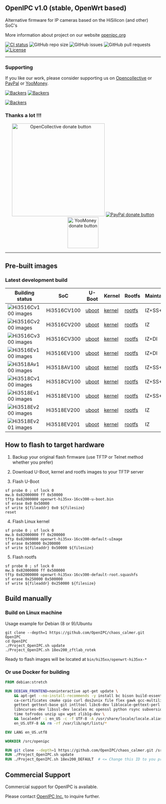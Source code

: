 ## OpenIPC v1.0 (stable, OpenWrt based)

Alternative firmware for IP cameras based on the HiSilicon (and other) SoC's

More information about project on our website [openipc.org](https://openipc.org)

[![CI status](https://img.shields.io/github/downloads/OpenIPC/chaos_calmer/total.svg)](https://github.com/OpenIPC/chaos_calmer/releases)
![GitHub repo size](https://img.shields.io/github/repo-size/OpenIPC/chaos_calmer)
![GitHub issues](https://img.shields.io/github/issues/OpenIPC/chaos_calmer)
![GitHub pull requests](https://img.shields.io/github/issues-pr/OpenIPC/chaos_calmer)
[![License](https://img.shields.io/github/license/OpenIPC/chaos_calmer)](https://opensource.org/licenses/MIT)

-----

### Supporting

If you like our work, please consider supporting us on [Opencollective](https://opencollective.com/openipc/contribute/backer-14335/checkout) or [PayPal](https://www.paypal.com/donate/?hosted_button_id=C6F7UJLA58MBS) or [YooMoney](https://openipc.org/donation/yoomoney.html). 

[![Backers](https://opencollective.com/openipc/tiers/backer/badge.svg?label=backer&color=brightgreen)](https://opencollective.com/openipc)
[![Backers](https://opencollective.com/openipc/tiers/badge.svg)](https://opencollective.com/openipc)

[![Backers](https://opencollective.com/openipc/tiers/backer.svg?avatarHeight=36)](https://opencollective.com/openipc#support)

### Thanks a lot !!!

<p align="center">
<a href="https://opencollective.com/openipc/contribute/backer-14335/checkout" target="_blank"><img src="https://opencollective.com/webpack/donate/button@2x.png?color=blue" width="300" alt="OpenCollective donate button" /></a>
<a href="https://www.paypal.com/donate/?hosted_button_id=C6F7UJLA58MBS"><img src="https://www.paypalobjects.com/en_US/IT/i/btn/btn_donateCC_LG.gif" alt="PayPal donate button" /> </a>
<a href="https://openipc.org/donation/yoomoney.html"><img src="https://yoomoney.ru/transfer/balance-informer/balance?id=596194605&key=291C29A811B500D7" width="100" alt="YooMoney donate button" /> </a>
</p>

-----

## Pre-built images

### Latest development build

| Building status |    SoC    | U-Boot | Kernel | Rootfs | Maintainer |
|-----------------|-----------|--------|--------|--------|------------|
|![Hi3516Cv100 images](https://github.com/openipc/chaos_calmer/workflows/Hi3516Cv100%20images/badge.svg?branch=master)|Hi3516CV100|[uboot](https://github.com/OpenIPC/chaos_calmer/releases/download/latest/openwrt-hi35xx-16cv100-u-boot.bin)|[kernel](https://github.com/OpenIPC/chaos_calmer/releases/download/latest/openwrt-hi35xx-16cv100-default-uImage)|[rootfs](https://github.com/OpenIPC/chaos_calmer/releases/download/latest/openwrt-hi35xx-16cv100-default-root.squashfs)|IZ+SS+DI
|![Hi3516Cv200 images](https://github.com/openipc/chaos_calmer/workflows/Hi3516Cv200%20images/badge.svg?branch=master)|Hi3516CV200|[uboot](https://github.com/OpenIPC/chaos_calmer/releases/download/latest/openwrt-hi35xx-16cv200-u-boot.bin)|[kernel](https://github.com/OpenIPC/chaos_calmer/releases/download/latest/openwrt-hi35xx-16cv200-default-uImage)|[rootfs](https://github.com/OpenIPC/chaos_calmer/releases/download/latest/openwrt-hi35xx-16cv200-default-root.squashfs)|IZ
|![Hi3516Cv300 images](https://github.com/openipc/chaos_calmer/workflows/Hi3516Cv300%20images/badge.svg?branch=master)|Hi3516CV300|[uboot](https://github.com/OpenIPC/chaos_calmer/releases/download/latest/openwrt-hi35xx-16cv300-u-boot.bin)|[kernel](https://github.com/OpenIPC/chaos_calmer/releases/download/latest/openwrt-hi35xx-16cv300-default-uImage)|[rootfs](https://github.com/OpenIPC/chaos_calmer/releases/download/latest/openwrt-hi35xx-16cv300-default-root.squashfs)|IZ+DI
|![Hi3516Ev100 images](https://github.com/openipc/chaos_calmer/workflows/Hi3516Cv300%20images/badge.svg?branch=master)|Hi3516EV100|[uboot](https://github.com/OpenIPC/chaos_calmer/releases/download/latest/openwrt-hi35xx-16ev100-u-boot.bin)|[kernel](https://github.com/OpenIPC/chaos_calmer/releases/download/latest/openwrt-hi35xx-16ev100-default-uImage)|[rootfs](https://github.com/OpenIPC/chaos_calmer/releases/download/latest/openwrt-hi35xx-16ev100-default-root.squashfs)|IZ+DI
|![Hi3518Av100 images](https://github.com/openipc/chaos_calmer/workflows/Hi3516Cv100%20images/badge.svg?branch=master)|Hi3518AV100|[uboot](https://github.com/OpenIPC/chaos_calmer/releases/download/latest/openwrt-hi35xx-18av100-u-boot.bin)|[kernel](https://github.com/OpenIPC/chaos_calmer/releases/download/latest/openwrt-hi35xx-18av100-default-uImage)|[rootfs](https://github.com/OpenIPC/chaos_calmer/releases/download/latest/openwrt-hi35xx-18av100-default-root.squashfs)|IZ+SS+DI
|![Hi3518Cv100 images](https://github.com/openipc/chaos_calmer/workflows/Hi3516Cv100%20images/badge.svg?branch=master)|Hi3518CV100|[uboot](https://github.com/OpenIPC/chaos_calmer/releases/download/latest/openwrt-hi35xx-18cv100-u-boot.bin)|[kernel](https://github.com/OpenIPC/chaos_calmer/releases/download/latest/openwrt-hi35xx-18cv100-default-uImage)|[rootfs](https://github.com/OpenIPC/chaos_calmer/releases/download/latest/openwrt-hi35xx-18cv100-default-root.squashfs)|IZ+SS+DI
|![Hi3518Ev100 images](https://github.com/openipc/chaos_calmer/workflows/Hi3516Cv100%20images/badge.svg?branch=master)|Hi3518EV100|[uboot](https://github.com/OpenIPC/chaos_calmer/releases/download/latest/openwrt-hi35xx-18ev100-u-boot.bin)|[kernel](https://github.com/OpenIPC/chaos_calmer/releases/download/latest/openwrt-hi35xx-18ev100-default-uImage)|[rootfs](https://github.com/OpenIPC/chaos_calmer/releases/download/latest/openwrt-hi35xx-18ev100-default-root.squashfs)|IZ+SS+DI
|![Hi3518Ev200 images](https://github.com/openipc/chaos_calmer/workflows/Hi3516Cv200%20images/badge.svg?branch=master)|Hi3518EV200|[uboot](https://github.com/OpenIPC/chaos_calmer/releases/download/latest/openwrt-hi35xx-18ev200-u-boot.bin)|[kernel](https://github.com/OpenIPC/chaos_calmer/releases/download/latest/openwrt-hi35xx-18ev200-default-uImage)|[rootfs](https://github.com/OpenIPC/chaos_calmer/releases/download/latest/openwrt-hi35xx-18ev200-default-root.squashfs)|IZ
|![Hi3518Ev201 images](https://github.com/openipc/chaos_calmer/workflows/Hi3516Cv200%20images/badge.svg?branch=master)|Hi3518EV201|[uboot](https://github.com/OpenIPC/chaos_calmer/releases/download/latest/openwrt-hi35xx-18ev201-u-boot.bin)|[kernel](https://github.com/OpenIPC/chaos_calmer/releases/download/latest/openwrt-hi35xx-18ev201-default-uImage)|[rootfs](https://github.com/OpenIPC/chaos_calmer/releases/download/latest/openwrt-hi35xx-18ev201-default-root.squashfs)|IZ

## How to flash to target hardware

1. Backup your original flash firmware (use TFTP or Telnet method whether you
prefer)

2. Download U-Boot, kernel and rootfs images to your TFTP server

3. Flash U-Boot

```
sf probe 0 ; sf lock 0
mw.b 0x82000000 ff 0x50000
tftp 0x82000000 openwrt-hi35xx-16cv300-u-boot.bin
sf erase 0x0 0x50000
sf write ${fileaddr} 0x0 ${filesize}
reset
```

4. Flash Linux kernel

```
sf probe 0 ; sf lock 0
mw.b 0x82000000 ff 0x200000
tftp 0x82000000 openwrt-hi35xx-16cv300-default-uImage
sf erase 0x50000 0x200000
sf write ${fileaddr} 0x50000 ${filesize}
```

5. Flash rootfs

```
sf probe 0 ; sf lock 0
mw.b 0x82000000 ff 0x500000
tftp 0x82000000 openwrt-hi35xx-16cv300-default-root.squashfs
sf erase 0x250000 0x500000
sf write ${fileaddr} 0x250000 ${filesize}
```

## Build manually

### Build on Linux machine

Usage example for Debian (8 or 9)/Ubuntu

```
git clone --depth=1 https://github.com/OpenIPC/chaos_calmer.git OpenIPC
cd OpenIPC
./Project_OpenIPC.sh update
./Project_OpenIPC.sh 18ev200_zftlab_rotek
```

Ready to flash images will be located at `bin/hi35xx/openwrt-hi35xx-*`

### Or use Docker for building

```Dockerfile
FROM debian:stretch

RUN DEBIAN_FRONTEND=noninteractive apt-get update \
    && apt-get --no-install-recommends -y install bc bison build-essential \
    ca-certificates cmake cpio curl dos2unix file flex gawk gcc-multilib \
    gettext gettext-base git intltool libc6-dev liblocale-gettext-perl \
    libncurses-dev libssl-dev locales mc openssl python rsync subversion \
    time tofrodos unzip upx wget zlib1g-dev \
    && localedef -i en_US -c -f UTF-8 -A /usr/share/locale/locale.alias \
    en_US.UTF-8 && rm -rf /var/lib/apt/lists/*

ENV LANG en_US.utf8

WORKDIR /src/openipc

RUN git clone --depth=1 https://github.com/OpenIPC/chaos_calmer.git /src/openipc
RUN ./Project_OpenIPC.sh update
RUN ./Project_OpenIPC.sh 18ev200_DEFAULT  # <= Change this ID to you profile
```

## Commercial Support

Commercial support for OpenIPC is available.

Please contact [OpenIPC Inc.](mailto:flyrouter@gmail.com) to inquire further.
